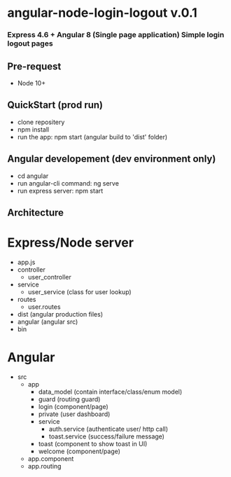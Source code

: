 # angular-node-login-logout v.0.1

### Express 4.6 + Angular 8 (Single page application) Simple login logout pages

## Pre-request
- Node 10+

## QuickStart (prod run)
- clone repositery
- npm install 
- run the app: npm start (angular build to 'dist' folder)


## Angular developement (dev environment only) 
- cd angular
- run angular-cli command: ng serve
- run express server: npm start

## Architecture

# Express/Node server
- app.js
- controller
    - user_controller  
- service
    - user_service (class for user lookup)
- routes 
    - user.routes 
- dist (angular production files)
- angular (angular src)
- bin


# Angular

- src
    - app
        - data_model (contain interface/class/enum model)
        - guard (routing guard)
        - login (component/page)
        - private (user dashboard)
        - service
            - auth.service (authenticate user/ http call)
            - toast.service (success/failure message)
        - toast (component to show toast in UI)
        - welcome (component/page)
    - app.component
    - app.routing


